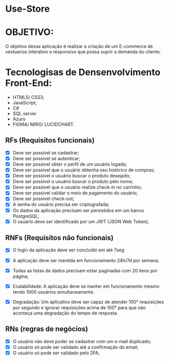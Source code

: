 # Use-Store

# OBJETIVO:

O objetivo dessa aplicação é realizar a criação de um E-commerce de vestuarios interativo e responsivo que possa suprir a demanda do cliente.

# Tecnologisas de Densenvolvimento Front-End:

- HTML5/ CSS3;
- JavaScript;
- C#
- SQL server
- Azuro
- FIGMA/ MIRO/ LUCIDCHART.

## RFs (Requisitos funcionais)

-  [x] Deve ser possível se cadastrar;
-  [x] Deve ser possível se autenticar;
-  [x] Deve ser possível obter o perfil de um usuário logado;
-  [x] Deve ser possível que o usuário obtenha seu histórico de compras;
-  [x] Deve ser possível o usuário buscar o produto desejado;
-  [x] Deve ser possível o usuário buscar o produto pelo nome;
-  [x] Deve ser possível que o usuário realize check-in no carrinho;
-  [x] Deve ser possível validar o meio de pagamento do usuário;
-  [x] Deve ser possível check-out;
-  [x] A senha do usuário precisa ser criptografada;
-  [x] Os dados da aplicação precisam ser persistidos em um banco PostgreSQL;
-  [x] O usuário deve ser identificado por um JWT (JSON Web Token);

## RNFs (Requisitos não funcionais)

-  [x] O login da aplicação deve ser concluído em até 7seg
-  [x] A aplicação deve ser mantida em funcionamento 24h/7d por semana.
-  [x] Todas as listas de dados precisam estar paginadas com 20 itens por página;
-  [x] Ecalabilidade: A aplicação deve se manter em funcionamento mesmo tendo 1000 usuários simultaneamente.
-  [x] Degradação: Um aplicativo deve ser capaz de atender 100° requisições por segundo e ignorar requisições acima de 100° para que não aconteça uma degradação do tempo de resposta.


## RNs (regras de negócios)

-  [x] O usuário não deve poder se cadastrar com um e-mail duplicado;
-  [x] O usuário só pode ser validado até a confirmação do email;
-  [x] O usuário só pode ser validado pelo 2FA;
